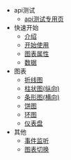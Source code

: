 - api测试
  - [api测试专用页](/apiTest)
- 快速开始
  - [介绍](/install)
  - [开始使用](/start)
  - [图表属性](/props)
  - [数据](/data)
- 图表
  - [折线图](/line)
  - [柱状图(纵向)](/histogram)
  - [条形图(横向)](/bar)
  - [饼图](/pie)
  - [环图](/ring)
  - [仪表盘](/gauge)
- 其他
  - [事件监听](/event)
  - [图表切换](/toggle)

